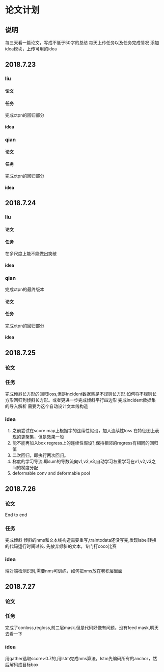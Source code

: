 # 论文计划
## 说明
每三天看一篇论文，写成不低于50字的总结
每天上传任务以及任务完成情况
添加idea模块，上传可用的idea
## 2018.7.23

### liu
#### 论文

#### 任务

完成ctpn的回归部分
#### idea


### qian

#### 论文

#### 任务
完成ctpn的回归部分

#### idea

## 2018.7.24

### liu
#### 论文

#### 任务

在多尺度上能不能做出突破
#### idea


### qian
完成ctpn的最终版本
#### 论文

#### 任务
完成ctpn的回归部分
#### idea
## 2018.7.25
### 论文
### 任务
完成倾斜长方形的回归loss,但是incident数据集是不规则长方形.如何将不规则长方形回归到倾斜长方形。或者更进一步完成倾斜平行四边形
完成incident数据集的导入解析
需要为这个自动设计文本线构造
### idea
1. 之前尝试在score map上根据字的连续性假设，加入连续性loss.在特征图上表现的更聚集，但是效果一般
2. 能不能再加入box regress上的连续性假设?,保持相邻的regress有相同的回归值
3. 二次回归，即执行两次回归。
4. 梯度的学习导流.即sum的导数流向v1,v2,v3,自动学习权重学习在v1,v2,v3之间的梯度分配
5. deformable conv and deformable pool

## 2018.7.26
### 论文
End to end
### 任务
完成倾斜
倾斜的nms和文本线构造需要重写,traintodata还没写完,发现label转换的代码运行时间过长.
先放弃倾斜的文本，专门打coco比赛
### idea
端对端检测识别,需要nms可训练，如何把nms放在卷积层里面

## 2018.7.27
### 论文
### 任务
完成了conloss,regloss,前二层mask.但是代码好像有问题，没有feed mask,明天去看一下
### idea
用gather选取score>0.7的,用lstm完成nms算法。lstm先编码所有的anchor，然后解码成目标box
